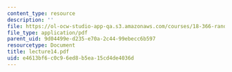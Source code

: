```yaml
---
content_type: resource
description: ''
file: https://ol-ocw-studio-app-qa.s3.amazonaws.com/courses/18-366-random-walks-and-diffusion-fall-2006/e4613bf6c0c96ed8b5ea15cd4de4036d_lecture14.pdf
file_type: application/pdf
parent_uid: 9d04499e-d235-e70a-2c44-99ebecc6b597
resourcetype: Document
title: lecture14.pdf
uid: e4613bf6-c0c9-6ed8-b5ea-15cd4de4036d
---
```


